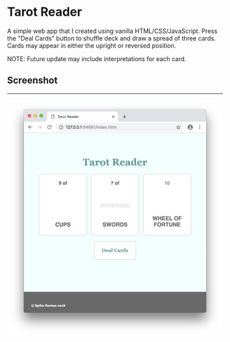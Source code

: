 # Tarot Reader
A simple web app that I created using vanilla HTML/CSS/JavaScript. Press the "Deal Cards" button to shuffle deck and draw a spread of three cards. Cards may appear in either the upright or reversed position.

NOTE: Future update may include interpretations for each card.
## Screenshot
---
![The app in action](./screenshot.png?raw=true "Tarot Reader")
